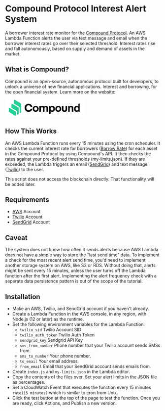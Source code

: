 # Compound Protocol Interest Alert System

A borrower interest rate monitor for the [Compound Protocol](https://compound.finance/). An AWS Lambda Function alerts the user via text message and email when the borrower interest rates go over their selected threshold. Interest rates rise and fall autonomously, based on supply and demand of assets in the market.

## What is Compound?
Compound is an open-source, autonomous protocol built for developers, to unlock a universe of new financial applications. Interest and borrowing, for the open financial system. Learn more on the website:

<a href="https://compound.finance/?ref=github&user=ajb413&repo=compound-interest-alerts">
    <img alt="Compound Finance" src="https://raw.githubusercontent.com/ajb413/compound-interest-alerts/master/compound-finance-logo.png" width=260 height=60/>
</a>

## How This Works
An AWS Lambda Function runs every 15 minutes using the cron scheduler. 
It checks the current interest rate for borrowers ([Borrow Rate](https://compound.finance/developers/ctokens#borrow-rate)) for each asset in the Compound Protocol by using Compound's API. It then checks the rates against your pre-defined thresholds (my-limits.json). If they are exceeded, the Lambda triggers an email ([SendGrid](https://sendgrid.com/)) and text message ([Twilio](https://www.twilio.com/)) to the user.

This script does not access the blockchain directly. That functionality will be added later.

## Requirements
- [AWS](https://aws.amazon.com/) Account
- [Twilio](https://www.twilio.com/) Account
- [SendGrid](https://sendgrid.com/) Account

## Caveat
The system does not know how often it sends alerts because AWS Lambda does not have a simple way to store the "last send time" data. To implement a check for the most recent alert send time, you'd need to implement another storage system on AWS, like S3 or RDS. Without doing that, alerts might be sent every 15 minutes, unless the user turns off the Lambda function after the first alert. Implementing the alert frequency check with a seperate data persistence pattern is out of the scope of the tutorial.

## Installation
- Make an AWS, Twilio, and SendGrid account if you haven't already.
- Create a Lambda Function in the AWS console, in any region, with Node.js (12 or later) as the runtime.
- Set the following environment variables for the Lambda Function:
  - `twilio_sid` Twilio Account SID
  - `twilio_auth_token` Twilio Auth Token
  - `sendgrid_key` Sendgrid API Key
  - `sms_from_number` Phone number that your Twilio account sends SMSs from.
  - `sms_to_number` Your phone number.
  - `to_email` Your email address.
  - `from_email` Email that your SendGrid account sends emails from.
- Create `index.js` and `my-limits.json` in the Lambda editor.
- Copy the contents of the files over. Set your alert limits in the JSON file as percentages.
- Set a CloudWatch Event that executes the function every 15 minutes `rate(15 minutes)` which is similar to cron from Unix.
- Click the test button at the top of the page to test the function. Once you are ready, click Actions, and Publish a new version.
